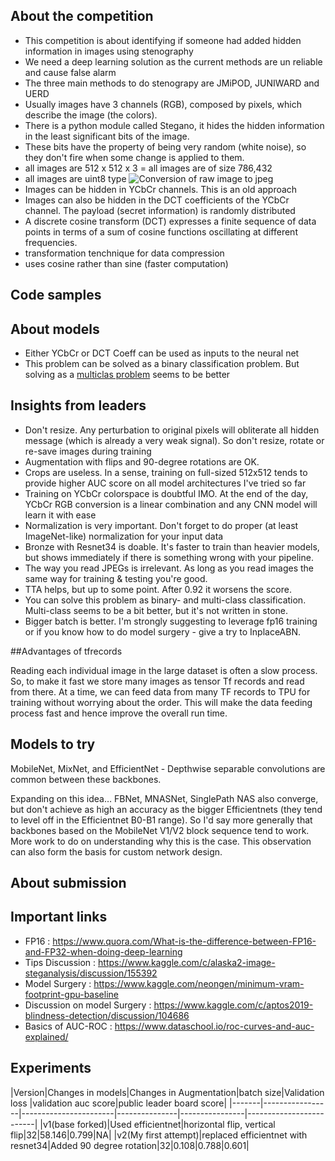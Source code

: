 ## About the competition
- This competition is about identifying if someone had added hidden information in images using stenography
- We need a deep learning solution as the current methods are un reliable and cause false alarm
- The three main methods to do stenograpy are JMiPOD, JUNIWARD and UERD
- Usually images have 3 channels (RGB), composed by pixels, which describe the image (the colors).
- There is a python module called Stegano, it hides the hidden information in the least significant bits of the image. 
- These bits have the property of being very random (white noise), so they don't fire when some change is applied to them.
- all images are 512 x 512 x 3
= all images are of size 786,432
- all images are uint8 type
![Conversion of raw image to jpeg](https://i.imgur.com/c54ht2c.png)
- Images can be hidden in YCbCr channels. This is an old approach
- Images can also be hidden in the DCT coefficients of the YCbCr channel. The payload (secret information) is randomly distributed
- A discrete cosine transform (DCT) expresses a finite sequence of data points in terms of a sum of cosine functions oscillating at different frequencies.
- transformation tenchnique for data compression
- uses cosine rather than sine (faster computation)


## Code samples
## About models
- Either YCbCr or DCT Coeff can be used as inputs to the neural net
- This problem can be solved as a binary classification problem. But solving as a [multiclas problem](https://www.kaggle.com/c/alaska2-image-steganalysis/discussion/155821) seems to be better
## Insights from leaders
- Don't resize. Any perturbation to original pixels will obliterate all hidden message (which is already a very weak signal). So don't resize, rotate or re-save images during training
- Augmentation with flips and 90-degree rotations are OK.
- Crops are useless. In a sense, training on full-sized 512x512 tends to provide higher AUC score on all model architectures I've tried so far
- Training on YCbCr colorspace is doubtful IMO. At the end of the day, YCbCr RGB conversion is a linear combination and any CNN model will learn it with ease
- Normalization is very important. Don't forget to do proper (at least ImageNet-like) normalization for your input data
- Bronze with Resnet34 is doable. It's faster to train than heavier models, but shows immediately if there is something wrong with your pipeline.
- The way you read JPEGs is irrelevant. As long as you read images the same way for training & testing you're good.
- TTA helps, but up to some point. After 0.92 it worsens the score.
- You can solve this problem as binary- and multi-class classification. Multi-class seems to be a bit better, but it's not written in stone.
- Bigger batch is better. I'm strongly suggesting to leverage fp16 training or if you know how to do model surgery - give a try to InplaceABN.

##Advantages of tfrecords

Reading each individual image in the large dataset is often a slow process. So, to make it fast we store many images as tensor Tf records and read from there.
At a time, we can feed data from many TF records to TPU for training without worrying about the order. This will make the data feeding process fast and hence improve the overall run time.

## Models to try
MobileNet, MixNet, and EfficientNet - Depthwise separable convolutions are common between these backbones.

Expanding on this idea… FBNet, MNASNet, SinglePath NAS also converge, but don't achieve as high an accuracy as the bigger Efficientnets (they tend to level off in the Efficientnet B0-B1 range). So I'd say more generally that backbones based on the MobileNet V1/V2 block sequence tend to work. More work to do on understanding why this is the case.
This observation can also form the basis for custom network design.
## About submission
## Important links
- FP16 : https://www.quora.com/What-is-the-difference-between-FP16-and-FP32-when-doing-deep-learning
- Tips Discussion : https://www.kaggle.com/c/alaska2-image-steganalysis/discussion/155392
- Model Surgery : https://www.kaggle.com/neongen/minimum-vram-footprint-gpu-baseline
- Discussion on model Surgery : https://www.kaggle.com/c/aptos2019-blindness-detection/discussion/104686
- Basics of AUC-ROC : https://www.dataschool.io/roc-curves-and-auc-explained/

## Experiments
|Version|Changes in models|Changes in Augmentation|batch size|Validation loss |validation auc score|public leader board score|
|-------|-----------------|-----------------------|---------------|----------------|-------------------------|
|v1(base forked)|Used efficientnet|horizontal flip, vertical flip|32|58.146|0.799|NA|
|v2(My first attempt)|replaced efficientnet with resnet34|Added 90 degree rotation|32|0.108|0.788|0.601|
